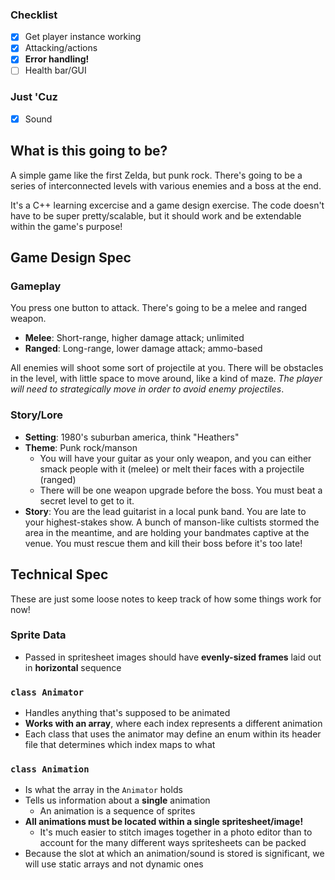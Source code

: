 ### Checklist

- [x] Get player instance working
- [x] Attacking/actions
- [x] **Error handling!**
- [ ] Health bar/GUI

### Just 'Cuz

- [x] Sound

## What is this going to be?

A simple game like the first Zelda, but punk rock. There's going to be a series of interconnected levels with various enemies and a boss at the end.

It's a C++ learning excercise and a game design exercise. The code doesn't have to be super pretty/scalable, but it should work and be extendable within the game's purpose!

## Game Design Spec

### Gameplay

You press one button to attack. There's going to be a melee and ranged weapon.

- **Melee**: Short-range, higher damage attack; unlimited 
- **Ranged**: Long-range, lower damage attack; ammo-based 

All enemies will shoot some sort of projectile at you. There will be obstacles in the level, with little space to move around, like a kind of maze. *The player will need to strategically move in order to avoid enemy projectiles*.

### Story/Lore

- **Setting**: 1980's suburban america, think "Heathers"
- **Theme**: Punk rock/manson
    - You will have your guitar as your only weapon, and you can either smack people with it (melee) or melt their faces with a projectile (ranged)
    - There will be one weapon upgrade before the boss. You must beat a secret level to get to it.
- **Story**: You are the lead guitarist in a local punk band. You are late to your highest-stakes show. A bunch of manson-like cultists stormed the area in the meantime, and are holding your bandmates captive at the venue. You must rescue them and kill their boss before it's too late!

## Technical Spec

These are just some loose notes to keep track of how some things work for now!

### Sprite Data

- Passed in spritesheet images should have **evenly-sized frames** laid out in **horizontal** sequence

### `class Animator`

- Handles anything that's supposed to be animated
- **Works with an array**, where each index represents a different animation
- Each class that uses the animator may define an enum within its header file that determines which index maps to what

### `class Animation`

- Is what the array in the `Animator` holds
- Tells us information about a **single** animation 
    - An animation is a sequence of sprites
- **All animations must be located within a single spritesheet/image!**
    - It's much easier to stitch images together in a photo editor than to account for the many different ways spritesheets can be packed
- Because the slot at which an animation/sound is stored is significant, we will use static arrays and not dynamic ones
